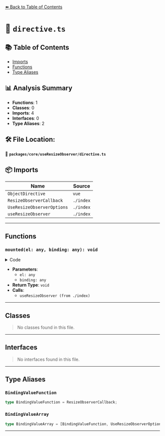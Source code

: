 [⬅️ Back to Table of Contents](../../../index.md)

# 📄 `directive.ts`

## 📚 Table of Contents

- [Imports](#imports)
- [Functions](#functions)
- [Type Aliases](#type-aliases)

## 📊 Analysis Summary

- **Functions**: 1
- **Classes**: 0
- **Imports**: 4
- **Interfaces**: 0
- **Type Aliases**: 2

## 🛠️ File Location:
📂 **`packages/core/useResizeObserver/directive.ts`**

## 📦 Imports

| Name | Source |
|------|--------|
| `ObjectDirective` | `vue` |
| `ResizeObserverCallback` | `./index` |
| `UseResizeObserverOptions` | `./index` |
| `useResizeObserver` | `./index` |


---

## Functions

### `mounted(el: any, binding: any): void`

<details><summary>Code</summary>

```ts
mounted(el, binding) {
    if (typeof binding.value === 'function')
      useResizeObserver(el, binding.value)
    else
      useResizeObserver(el, ...binding.value)
  }
```
</details>

- **Parameters**:
  - `el: any`
  - `binding: any`
- **Return Type**: `void`
- **Calls**:
  - `useResizeObserver (from ./index)`

---

## Classes

> No classes found in this file.


---

## Interfaces

> No interfaces found in this file.


---

## Type Aliases

### `BindingValueFunction`

```ts
type BindingValueFunction = ResizeObserverCallback;
```

### `BindingValueArray`

```ts
type BindingValueArray = [BindingValueFunction, UseResizeObserverOptions];
```


---